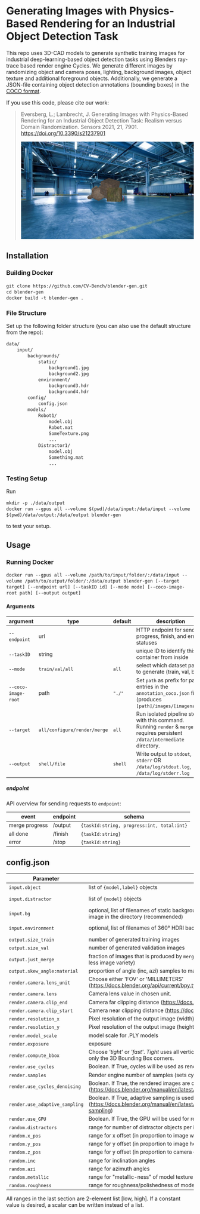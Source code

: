 # Generating Images with Physics-Based Rendering for an Industrial Object Detection Task

This repo uses 3D-CAD models to generate synthetic training images for industrial deep-learning-based object detection tasks using Blenders ray-trace based render engine Cycles.
We generate different images by randomizing object and camera poses, lighting, background images, object texture and additional foreground objects. Additionally, we generate a JSON-file containing object detection annotations (bounding boxes) in the [COCO format](https://cocodataset.org/#format-data).

If you use this code, please cite our work:

> Eversberg, L.; Lambrecht, J. Generating Images with Physics-Based Rendering for an Industrial Object Detection Task: Realism versus Domain Randomization. Sensors 2021, 21, 7901. https://doi.org/10.3390/s21237901
>
> ![example](example.png)

## Installation

### Building Docker

```
git clone https://github.com/CV-Bench/blender-gen.git
cd blender-gen
docker build -t blender-gen .
```

### File Structure

Set up the following folder structure (you can also use the default structure from the repo):

```
data/
    input/
        backgrounds/
            static/
                background1.jpg
                background2.jpg
            environment/
                background3.hdr
                background4.hdr
        config/
            config.json
        models/
            Robot1/
                model.obj
                Robot.mat
                SomeTexture.png
                ...
            Distractor1/
                model.obj
                Something.mat
                ...
```

### Testing Setup

Run

```
mkdir -p ./data/output
docker run --gpus all --volume $(pwd)/data/input:/data/input --volume $(pwd)/data/output:/data/output blender-gen
```

to test your setup.

## Usage

### Running Docker

```
docker run --gpus all --volume /path/to/input/folder/:/data/input --volume /path/to/output/folder/:/data/output blender-gen [--target target] [--endpoint url] [--taskID id] [--mode mode] [--coco-image-root path] [--output output]
```

#### Arguments

| argument            | type                         | default | description                                                                                                                   |
| ------------------- | ---------------------------- | ------- | ----------------------------------------------------------------------------------------------------------------------------- |
| `--endpoint`        | url                          |         | HTTP endpoint for sending progress, finish, and error statuses                                                                |
| `--taskID`          | string                       |         | unique ID to identify this container from inside                                                                              |
| `--mode`            | `train/val/all`              | `all`   | select which dataset parts to generate (train, val, both)                                                                     |
| `--coco-image-root` | path                         | `"./"`  | Set `path` as prefix for path entries in the `annotation_coco.json` file (produces `[path]/images/[imagename]`)               |
| `--target`          | `all/configure/render/merge` | `all`   | Run isolated pipeline steps with this command. Running `render` & `merge` requires persistent `/data/intermediate` directory. |
| `--output`          | `shell/file`                 | `shell` | Write output to `stdout`, `stderr` OR `/data/log/stdout.log`, `/data/log/stderr.log`                                          |

##### endpoint

API overview for sending requests to `endpoint`:

| event          | endpoint | schema                                     |
| -------------- | -------- | ------------------------------------------ |
| merge progress | /output  | `{taskId:string, progress:int, total:int}` |
| all done       | /finish  | `{taskId:string}`                          |
| error          | /stop    | `{taskId:string}`                          |

## config.json

| Parameter                      | Description                                                                                                                                                     | Example                                  |
| ------------------------------ | --------------------------------------------------------------------------------------------------------------------------------------------------------------- | ---------------------------------------- |
| `input.object`                 | list of `{model,label}` objects                                                                                                                                 | `["Robot1","Robot2"]`                    |
| `input.distractor`             | list of `{model}` objects                                                                                                                                       | `["Distractor1", "Distractor2"]`         |
| `input.bg`                     | optional, list of filenames of static backgrounds in `/data/input/bg/static/` OR omit to use every image in the directory (recommended)                         | `["background1.jpg", "background2.jpg"]` |
| `input.environment`            | optional, list of filenames of 360° HDRI backgrounds in `/data/input/bg/environment/`                                                                           | `["background3.hdr", "background4.hdr"]` |
| `output.size_train`            | number of generated training images                                                                                                                             | `100`                                    |
| `output.size_val`              | number of generated validation images                                                                                                                           | `10`                                     |
| `output.just_merge`            | fraction of images that is produced by `merge.py`. ([0,1], higher number means more efficiency and less image variety)                                          | `0.8`                                    |
| `output.skew_angle:material`   | proportion of angle (inc, azi) samples to material (metallic, roughness) samples                                                                                | `4`                                      |
| `render.camera.lens_unit`      | Choose either 'FOV' or 'MILLIMETERS' (https://docs.blender.org/api/current/bpy.types.Camera.html#bpy.types.Camera.lens_unit)                                    | `"FOV"`                                  |
| `render.camera.lens`           | Camera lens value in chosen unit.                                                                                                                               | `75`                                     |
| `render.camera.clip_end`       | Camera far clipping distance (https://docs.blender.org/api/current/bpy.types.Camera.html)                                                                       | `50`                                     |
| `render.camera.clip_start`     | Camera near clipping distance (https://docs.blender.org/api/current/bpy.types.Camera.html)                                                                      | `0.01`                                   |
| `render.resolution_x`          | Pixel resolution of the output image (width)                                                                                                                    | `640`                                    |
| `render.resolution_y`          | Pixel resolution of the output image (height)                                                                                                                   | `360`                                    |
| `render.model_scale`           | model scale for .PLY models                                                                                                                                     | `0.0005`                                 |
| `render.exposure`              | exposure                                                                                                                                                        | `40`                                     |
| `render.compute_bbox`          | Choose _'tight'_ or _'fast'_. _Tight_ uses all vertices to compute a tight bbox but it is slower. _Fast_ uses only the 3D Bounding Box corners.                 | `"tight"`                                |
| `render.use_cycles`            | Boolean. If True, cycles will be used as rendering engine. If False, Eevee will be used                                                                         | `true`                                   |
| `render.samples`               | Render engine number of samples (sets cycles.samples)                                                                                                           | `60`                                     |
| `render.use_cycles_denoising`  | Boolean. If True, the rendered images are denoised afterwards (https://docs.blender.org/manual/en/latest/render/cycles/render_settings/sampling.html#denoising) | `false`                                  |
| `render.use_adaptive_sampling` | Boolean. If True, adaptive sampling is used (https://docs.blender.org/manual/en/latest/render/cycles/render_settings/sampling.html#adaptive-sampling)           | `false`                                  |
| `render.use_GPU`               | Boolean. If True, the GPU will be used for rendering                                                                                                            | `true`                                   |
| `random.distractors`           | range for number of distractor objects per image                                                                                                                | `[0, 2]`                                 |
| `random.x_pos`                 | range for x offset (in proportion to image width)                                                                                                               | `[-0.5, 0.5]`                            |
| `random.y_pos`                 | range for y offset (in proportion to image height)                                                                                                              | `[-0.5, 0.5]`                            |
| `random.z_pos`                 | range for y offset (in proportion to camera distance. distances `<= -1` get clipped)                                                                            | `[-0.2, 2]`                              |
| `random.inc`                   | range for inclination angles                                                                                                                                    | `[0, 1.5708]`                            |
| `random.azi`                   | range for azimuth angles                                                                                                                                        | `[0, 1.5708]`                            |
| `random.metallic`              | range for "metallic-ness" of model texture                                                                                                                      | `[0, 0.2]`                               |
| `random.roughness`             | range for roughness/polishedness of model texture                                                                                                               | `[0.1, 0.6]`                             |

All ranges in the last section are 2-element list [low, high]. If a constant value is desired, a scalar can be written instead of a list.
